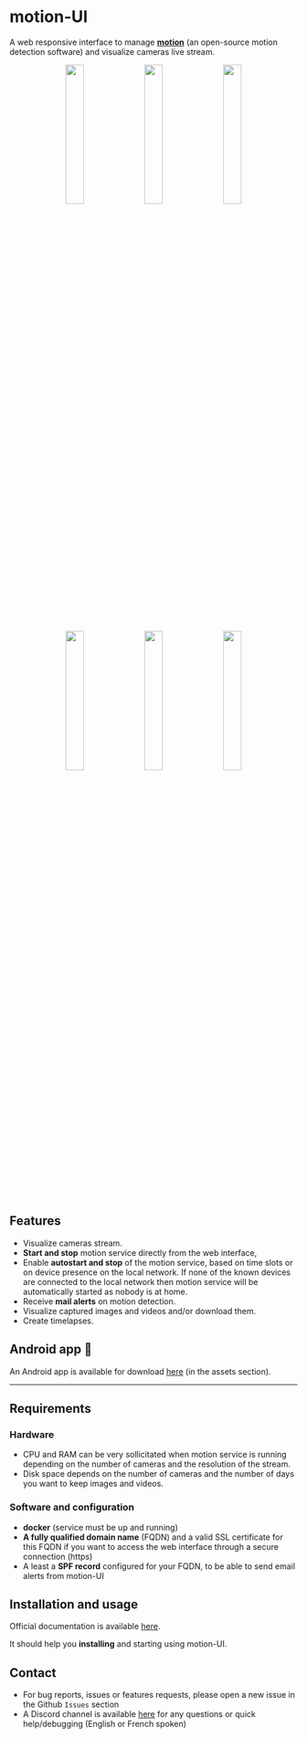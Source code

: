 # motion-UI

A web responsive interface to manage <a href="https://motion-project.github.io/"><b>motion</b></a> (an open-source motion detection software) and visualize cameras live stream.

<div align="center">
    <img src="https://github.com/user-attachments/assets/bdae2550-819d-40c4-895b-541ee64bdc03" width=25% align="top">
    &nbsp;
    <img src="https://github.com/user-attachments/assets/afe3e48a-3a26-4e75-a6a7-a97b2ac2bf9e" width=25% align="top">
    &nbsp;
    <img src="https://github.com/user-attachments/assets/a2472f8b-24fc-4967-bb6a-f8ad8af95270" width=25% align="top">
</div>
<br>
<div align="center">
    <img src="https://github.com/user-attachments/assets/cb9137c7-484a-4c2c-ad0f-c33ef7a602bd" width=25% align="top">
    &nbsp;
    <img src="https://github.com/user-attachments/assets/81c05e3f-599d-4cc1-9d9a-9748fce54763" width=25% align="top">
    &nbsp;
    <img src="https://github.com/user-attachments/assets/04b18116-2af0-4bd3-8438-e9f1fed8c7ed" width=25% align="top">
</div>

<br>

## Features

- Visualize cameras stream.
- **Start and stop** motion service directly from the web interface,
- Enable **autostart and stop** of the motion service, based on time slots or on device presence on the local network. If none of the known devices are connected to the local network then motion service will be automatically started as nobody is at home.
- Receive **mail alerts** on motion detection.
- Visualize captured images and videos and/or download them.
- Create timelapses.

## Android app 📱

An Android app is available for download <a href="https://github.com/lbr38/motion-UI/releases/tag/android-1.0">here</a> (in the assets section).

<hr>


## Requirements

### Hardware

- CPU and RAM can be very sollicitated when motion service is running depending on the number of cameras and the resolution of the stream.
- Disk space depends on the number of cameras and the number of days you want to keep images and videos.

### Software and configuration

- **docker** (service must be up and running)
- **A fully qualified domain name** (FQDN) and a valid SSL certificate for this FQDN if you want to access the web interface through a secure connection (https)
- A least a **SPF record** configured for your FQDN, to be able to send email alerts from motion-UI

## Installation and usage

Official documentation is available <a href="https://github.com/lbr38/motion-UI/wiki">here</a>.

It should help you **installing** and starting using motion-UI.

## Contact

- For bug reports, issues or features requests, please open a new issue in the Github ``Issues`` section
- A Discord channel is available <a href="https://discord.gg/Dn8FurvWfX">here</a> for any questions or quick help/debugging (English or French spoken)

